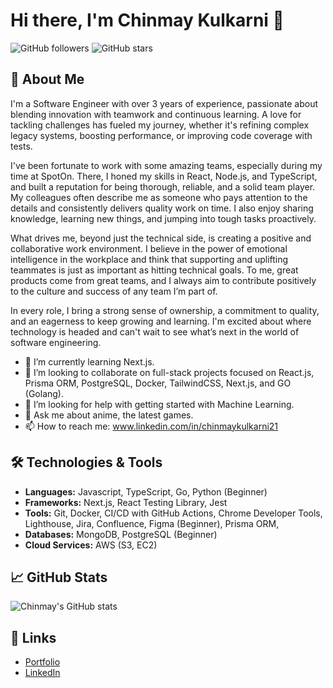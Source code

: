 # Hi there, I'm Chinmay Kulkarni 👋

![GitHub followers](https://img.shields.io/github/followers/Chinmaykd21?style=social)
![GitHub stars](https://img.shields.io/github/stars/Chinmaykd21?style=social)

## 🚀 About Me

I'm a Software Engineer with over 3 years of experience, passionate about blending innovation with teamwork and continuous learning. A love for tackling challenges has fueled my journey, whether it's refining complex legacy systems, boosting performance, or improving code coverage with tests.

I've been fortunate to work with some amazing teams, especially during my time at SpotOn. There, I honed my skills in React, Node.js, and TypeScript, and built a reputation for being thorough, reliable, and a solid team player. My colleagues often describe me as someone who pays attention to the details and consistently delivers quality work on time. I also enjoy sharing knowledge, learning new things, and jumping into tough tasks proactively.

What drives me, beyond just the technical side, is creating a positive and collaborative work environment. I believe in the power of emotional intelligence in the workplace and think that supporting and uplifting teammates is just as important as hitting technical goals. To me, great products come from great teams, and I always aim to contribute positively to the culture and success of any team I’m part of.

In every role, I bring a strong sense of ownership, a commitment to quality, and an eagerness to keep growing and learning. I'm excited about where technology is headed and can't wait to see what’s next in the world of software engineering.

- 🌱 I’m currently learning Next.js.
- 👯 I’m looking to collaborate on full-stack projects focused on React.js, Prisma ORM, PostgreSQL, Docker, TailwindCSS, Next.js, and GO (Golang).
- 🤔 I’m looking for help with getting started with Machine Learning.
- 💬 Ask me about anime, the latest games.
- 📫 How to reach me: www.linkedin.com/in/chinmaykulkarni21

## 🛠️ Technologies & Tools

- **Languages:** Javascript, TypeScript, Go, Python (Beginner)
- **Frameworks:** Next.js, React Testing Library, Jest
- **Tools:** Git, Docker, CI/CD with GitHub Actions, Chrome Developer Tools, Lighthouse, Jira, Confluence, Figma (Beginner), Prisma ORM, 
- **Databases:** MongoDB, PostgreSQL (Beginner)
- **Cloud Services:** AWS (S3, EC2)

## 📈 GitHub Stats

![Chinmay's GitHub stats](https://github-readme-stats.vercel.app/api?username=Chinmaykd21&show_icons=true&theme=radical)

## 🔗 Links

- [Portfolio](https://chinmay-kulkarni-portfolio.vercel.app/)
- [LinkedIn](https://www.linkedin.com/in/chinmaykulkarni21)
